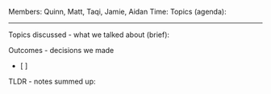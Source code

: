 Members: Quinn, Matt, Taqi, Jamie, Aidan
Time: 
Topics (agenda):

---
Topics discussed - what we talked about (brief):

Outcomes - decisions we made
- [ ] 
  
TLDR - notes summed up: